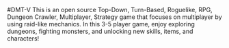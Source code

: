 #DMT-V
This is an open source Top-Down, Turn-Based, Roguelike, RPG, Dungeon Crawler, Multiplayer, Strategy game that focuses on multiplayer by using raid-like mechanics. In this 3-5 player game, enjoy exploring dungeons, fighting monsters, and unlocking new skills, items, and characters!
